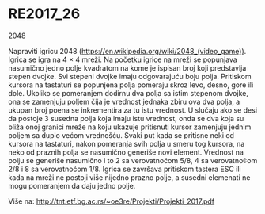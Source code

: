 # RE2017_26
2048


Napraviti igricu 2048 (https://en.wikipedia.org/wiki/2048_(video_game)).
Igrica se igra na 4 × 4 mreži. Na početku igrice na mreži se popunjava
nasumično jedno polje kvadratom na kome je ispisan broj koji predstavlja stepen dvojke. Svi
stepeni dvojke imaju odgovarajuću boju polja. Pritiskom kursora na tastaturi se popunjena
polja pomeraju skroz levo, desno, gore ili dole.
Ukoliko se pomeranjem dodirnu dva polja sa istim stepenom dvojke, ona se zamenjuju
poljem čija je vrednost jednaka zbiru ova dva polja, a ukupan broj poena se inkrementira za tu
istu vrednost. U slučaju ako se desi da postoje 3 susedna polja koja imaju istu vrednost, onda
se dva koja su bliža onoj granici mreže na koju ukazuje pritisnuti kursor zamenjuju jednim
poljem sa duplo većom vrednošću.
Svaki put kada se pritisne neki od kursora na tastaturi, nakon pomeranja svih polja u smeru
tog kursora, na neko od praznih polja se nasumično generiše novi element. Vrednost na polju
se generiše nasumično i to 2 sa verovatnoćom 5/8, 4 sa verovatno¢om 2/8 i 8 sa verovatnoćom 1/8.
Igrica se završava pritiskom tastera ESC ili kada na mreži ne postoji više nijedno prazno
polje, a susedni elemenati ne mogu pomeranjem da daju jedno polje.

Više na: http://tnt.etf.bg.ac.rs/~oe3re/Projekti/Projekti_2017.pdf
